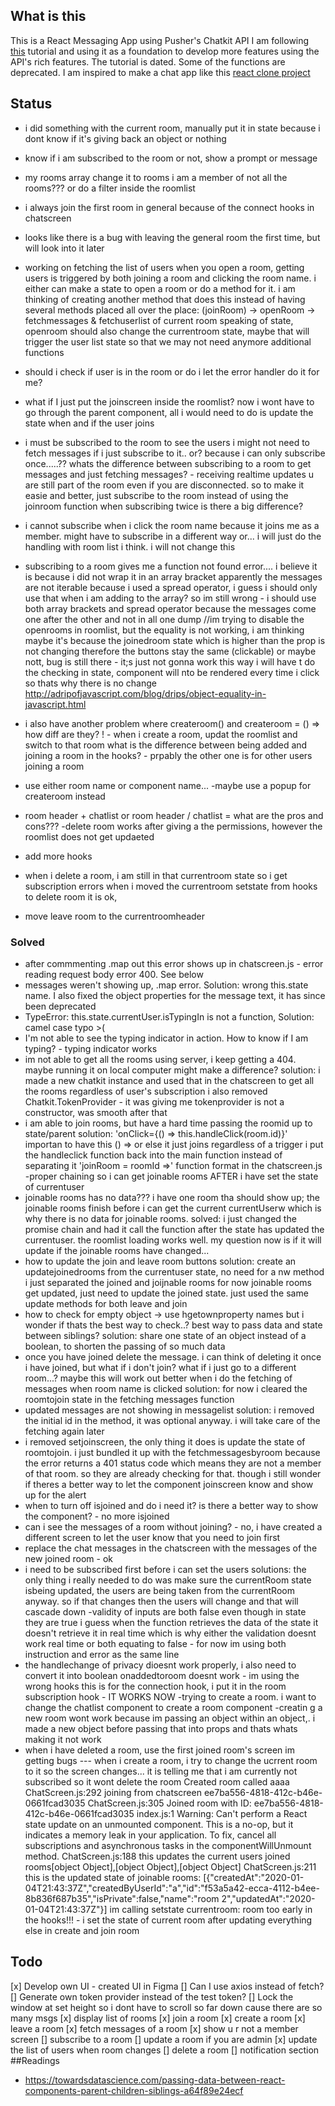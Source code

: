 ## What is this
This is a React Messaging App using Pusher's Chatkit API
I am following [this](https://github.com/pusher/build-a-slack-clone-with-react-and-pusher-chatkit#step-3-setup-a-basic-node-server)
tutorial and using it as a foundation to develop more features using the API's rich features.
The tutorial is dated. Some of the functions are deprecated.
I am inspired to make a chat app like this [react clone project](https://github.com/pusher/react-slack-clone)

## Status
- i did something with the current room, manually put it in state because i dont know if it's giving back an object or nothing
- know if i am subscribed to the room or not, show a prompt or message
- my rooms array change it to rooms i am a member of not all the rooms??? or do a filter inside the roomlist
- i always join the first room in general because of the connect hooks in chatscreen
- looks like there is a bug with leaving the general room the first time, but will look into it later
- working on fetching the list of users when you open a room, getting users is triggered by both
joining a room and clicking the room name. i either can make a state to open a room 
or do a method for it. i am thinking of creating another method that does this instead of having several
methods placed all over the place: (joinRoom) -> openRoom -> fetchmessages & fetchuserlist of current room
speaking of state, openroom should also change the currentroom state, maybe that will trigger the user list state
so that we may not need anymore additional functions
- should i check if user is in the room or do i let the error handler do it for me?
- what if I just put the joinscreen inside the roomlist? now i wont have to go through the parent component,
all i would need to do is update the state when and if the user joins
- i must be subscribed to the room to see the users
i might not need to fetch messages if i just subscribe to it.. or? because i can only subscribe once.....??
whats the difference between subscribing to a room to get messages and just fetching messages? - receiving realtime updates
u are still part of the room even if you are disconnected. so to make it easie and better, just subscribe to the room instead 
of using the joinroom function
when subscribing twice is there a big difference? 
- i cannot subscribe when i click the room name because it joins me as a member. might have to subscribe in a different way or...
i will just do the handling with room list i think. i will not change this
- subscribing to a room gives me a function not found error.... i believe it is because i did not wrap it in an array bracket
apparently the messages are not iterable because i used a spread operator, i guess i should only use that when i am adding to the array?
so im still wrong - i should use both array brackets and spread operator because the messages come one after the other and not in all one dump
//im trying to disable the openrooms in roomlist, but the equality is not working,
i am thinking maybe it's because the joinedroom state which is higher than the prop is not changing therefore the buttons stay the same (clickable)
or maybe nott, bug is still there - it;s just not gonna work this way i will have t do the checking in state, component will nto be rendered every time i click
so thats why there is no change
http://adripofjavascript.com/blog/drips/object-equality-in-javascript.html

- i also have another problem where createroom() and createroom = () => how diff are they?
! - when i create a room, updat the roomlist and switch to that room 
what is the difference between being added and joining  a room in the hooks? - prpably the other one is for other users joining a room
- use either room name or component name...
-maybe use a popup for createroom instead
-  room header + chatlist or room header / chatlist = what are the pros and cons???
-delete room works after giving a the permissions, however the roomlist does not get updaeted
- add more hooks
- when i delete a room, i am still in that currentroom state so i get subscription errors
when i moved the currentroom setstate from hooks to delete room it is ok, 
- move leave room to the currentroomheader

### Solved
- after commmenting .map out this error shows up in chatscreen.js - error reading request body error 400. See below
- messages weren't showing up, .map error. Solution: wrong this.state name. I also fixed the object properties for the message text, it has since been
deprecated
- TypeError: this.state.currentUser.isTypingIn is not a function, Solution: camel case typo >(
- I'm not able to see the typing indicator in action. How to know if I am typing? - typing indicator works
-  im not able to get all the rooms using server, i keep getting a 404. maybe running it on local computer might make a difference?
solution: i made a new chatkit instance and  used that in the chatscreen to get all the rooms regardless of user's subscription
 i also removed Chatkit.TokenProvider - it was giving me tokenprovider is not a constructor, was smooth after that
- i am able to join rooms, but have a hard time passing the roomid up to state/parent
solution: 'onClick={() => this.handleClick(room.id)}' importan to have this () => or else it just joins regardless of a trigger
i put the handleclick function back into the main function instead of separating it
'joinRoom = roomId =>' function format in the chatscreen.js
-proper chaining so i can get joinable rooms AFTER i have set the state of currentuser
- joinable rooms has no data??? i have one room tha should show up; the joinable rooms finish before i can get the current currentUserw
which is why there is no data for joinable rooms. solved: i just changed the promise chain and had it call the function
after the state has updated the currentuser. the roomlist loading works well. my question now is if it will
update if the joinable rooms have changed...
- how to update the join and leave room buttons
solution: create an updatejoinedrooms from the currentuser state, no need for a nw method
i just separated the joined and joijnable rooms for now
joinable rooms get updated, just need to update the joined state. just used the same  update methods for both leave and join
- how to check for empty object -> use hgetownproperty names
but i wonder if thats the best way to check..?
best way to pass data and state between siblings?
solution: share one state of an object instead of a boolean, to shorten the passing of so much data
- once you have joined delete the message. i can think of deleting it once i have joined, but what if i don't join? what if i just go to a different room...?
maybe this will work out better when i do the fetching of messages when room name is clicked
solution: for  now i cleared the roomtojoin state in the fetching messages function
- updated messages are not showing in messagelist
solution: i removed the initial id in the method, it was optional anyway. i will take care of the fetching again later
- i removed setjoinscreen, the only thing it does is update the state of roomtojoin. i just bundled it up with the fetchmessagesbyroom because the error
returns a 401 status code which means they are not a member of that room. so they are already checking for that. though i still wonder if theres a better way 
to let the component joinscreen know and show up for the alert
- when to turn off isjoined and do i need it? is there a better way to show the component?  - no more isjoined
- can i see the messages of a room without joining? - no, i have created a different screen to let the user know that you need to join first
- replace the chat messages in the chatscreen with the messages of the new joined room - ok
- i need to be subscribed first before i can set the users
solutions: the only thing i really needed to do was make sure the currentRoom state isbeing updated, the users
are being taken from the currentRoom anyway. so if that changes then the users will change and that will cascade down
-validity of inputs are both false even though in state they are true
i guess when the function retrieves the data of the state it doesn't retrieve it in real time which is why either the validation
doesnt work real time or both equating to false  - for now im using both instruction and error as the same line
- the handlechange of privacy dioesnt work properly, i also need to convert it into boolean
onaddedtoroom doesnt work - im using the wrong hooks this is for the  connection hook, i put it in the room subscription hook - IT WORKS NOW
-trying to create a room. i want to change the chatlist component to create a room component
-creatin g a new room wont work because im passing an object within an object,. i made a new object before passing that into props and thats whats
making it not work
- when i have deleted a room, use the first joined room's screen
im getting bugs --- when i create a room, i try to change the ucrrent room to it so the screen changes... it is telling 
me that i am currently not subscribed so it wont delete the room
Created room called aaaa
ChatScreen.js:292 joining from chatscreen ee7ba556-4818-412c-b46e-0661fcad3035
ChatScreen.js:305 Joined room with ID: ee7ba556-4818-412c-b46e-0661fcad3035
index.js:1 Warning: Can't perform a React state update on an unmounted component. This is a no-op, but it indicates a memory leak in your application. To fix, cancel all subscriptions and asynchronous tasks in the componentWillUnmount method.
ChatScreen.js:188 this updates the current users joined rooms[object Object],[object Object],[object Object]
ChatScreen.js:211 this is the updated state of joinable rooms: [{"createdAt":"2020-01-04T21:43:37Z","createdByUserId":"a","id":"f53a5a42-ecca-4112-b4ee-8b836f687b35","isPrivate":false,"name":"room 2","updatedAt":"2020-01-04T21:43:37Z"}]
im calling setstate currentroom: room too early in the hooks!!! - i set the state of current room after updating everything else in create and join room


## Todo
[x] Develop own UI - created UI in Figma
[] Can I use axios instead of fetch?
[] Generate own token provider instead of the test token?
[] Lock the window at set height so i dont have to scroll so far down cause there are so many msgs
[x] display list of rooms
[x] join a room
[x] create a room
[x] leave a room
[x] fetch messages of a room
[x] show u r not a member screen
[] subscribe to a room
[] update a room if you are admin
[x] update the list of users when room changes
[] delete a room 
[] notification section
##Readings
- https://towardsdatascience.com/passing-data-between-react-components-parent-children-siblings-a64f89e24ecf
<!-- - popup menu in react https://blog.logrocket.com/controlling-tooltips-pop-up-menus-using-compound-components-in-react-ccedc15c7526/ -->
